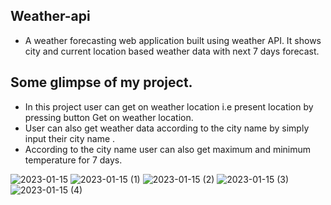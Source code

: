 ## Weather-api
- A weather forecasting web application built using weather API. It shows city and current location based weather data with next 7 days forecast.

## Some glimpse of my project.
- In this project user can get on weather location i.e present location by pressing button Get on weather location.
- User can also get weather data according to the city name by simply input their city name .
- According to the city name user can also get maximum and minimum temperature for 7 days.

![2023-01-15](https://user-images.githubusercontent.com/101567508/212495993-b4e6937b-be13-4539-a4e4-50d3592c9ee5.png)
![2023-01-15 (1)](https://user-images.githubusercontent.com/101567508/212495996-b3329955-c34a-4276-8f47-a8d030032a2e.png)
![2023-01-15 (2)](https://user-images.githubusercontent.com/101567508/212496000-2e14ca72-5155-4dc0-b90a-93e46761d634.png)
![2023-01-15 (3)](https://user-images.githubusercontent.com/101567508/212496003-6e44a731-7ebf-4103-9f35-e99c257eb3b4.png)
![2023-01-15 (4)](https://user-images.githubusercontent.com/101567508/212496006-c1dd936d-c7e4-4b97-94e9-8bae85b95dab.png)

